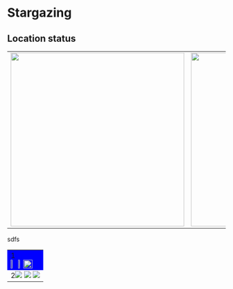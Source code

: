 # Stargazing
## Location status
<table align="center">
	<tr>
		<td align="right">
			<a target="blank" style="text-decoration:none;" href="https://moonphase.guide/">
				<img height="400" src="https://moonphase.guide/module/MNjY5a3FNUmpsMzVlS3E2UjBUOTVjeXkweFBYQy9jSHc4cG4yajRPdkdnYlp5TVQ3SzBZWk5YcHF3ektFRTV6Qi9kSEJiOWsxZG4rL3R5Vlk2SmtMdnc9PQ.png" />
			</a>
		</td>
		<td align ="left">
			<a target="blank" style="text-decoration:none;" href="https://clearoutside.com/annual_darkness/50.93/11.59">
				<img height="400" src="https://clearoutside.com/annual_darkness_image/50.93/11.59/annual_darkness.png" />
			</a>
		</td>
	</tr>
</table>
sdfs
<table>
	<tr>
		<td bgcolor= "blue">1<br /><img align="top" width="25%" src="https://github.com/user-attachments/assets/76ecaebb-be9b-44b0-ae99-a41f4c9b54df" /><img width="18.8%" src="https://github.com/user-attachments/assets/2746f76c-72c9-422e-bb33-3d7ebd25d7f5" /><a href="https://clearoutside.com/forecast/50.49/10.06"><img width="56.2%" src="https://clearoutside.com/forecast_image_medium/50.49/10.06/forecast.png" /></a></td>
	</tr>
	<tr>
		<td>2<img src="https://github.com/user-attachments/assets/8c7c2cdf-2ad0-48a2-bfb8-e1a1d4d63c73" />
		<img src="https://github.com/user-attachments/assets/76ecaebb-be9b-44b0-ae99-a41f4c9b54df" />
		<a href="https://clearoutside.com/forecast/50.49/10.06"><img src="https://clearoutside.com/forecast_image_medium/50.49/10.06/forecast.png" /></a></td>
	</tr>
</table>
